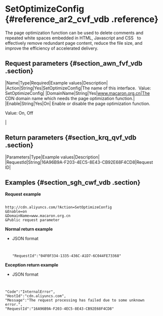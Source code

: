 # SetOptimizeConfig {#reference_ar2_cvf_vdb .reference}

The page optimization function can be used to delete comments and repeated white spaces embedded in HTML, Javascript and CSS   to effectively remove redundant page content, reduce the file size, and improve the efficiency of accelerated delivery.

## Request parameters {#section_awn_fvf_vdb .section}

|Name|Type|Required|Example values|Description|
|Action|String|Yes|SetOptimizeConfig|The name of this interface.  Value: SetOptimizeConfig|
|DomainName|String|Yes|www.macaron.org.cn|The CDN domain name which needs the page optimization function.|
|Enable|String|Yes|On| Enable or disable the page optimization function. 

 Value: On, Off

 |

## Return parameters {#section_krq_qvf_vdb .section}

|Parameters|Type|Example values|Description|
|RequestId|String|16A96B9A-F203-4EC5-8E43-CB92E68F4CD8|Request ID|

## Examples {#section_sgh_cwf_vdb .section}

**Request example**

```

http://cdn.aliyuncs.com/?Action=SetOptimizeConfig
&Enable=on
&DomainName=www.macaron.org.cn
&Public request parameter
```

**Normal return example**

-   JSON format

    ```
    
    
    "RequestId":"04F0F334-1335-436C-A1D7-6C044FE73368"
    
    ```


**Exception return example**

-   JSON format


```


"Code":"InternalError",
"HostId":"cdn.aliyuncs.com",
"Message":"The request processing has failed due to some unknown error.",
"RequestId":"16A96B9A-F203-4EC5-8E43-CB92E68F4CD8"

```


